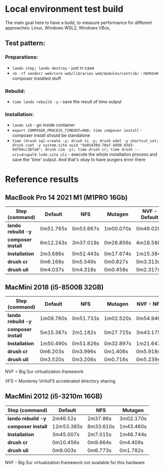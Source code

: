 # Local environment test build

The main goal here to have a build, to measure performance for different approaches: Linux, Windows WSL2, Windows VBox,

## Test pattern:
### Preparations:
- `lando stop; lando destroy` - just in case
- `rm -rf vendor/ web/core web/libraries web/modules/contrib/` - remove composer installed stuff
### Rebuild:
- `time lando rebuild -y` - save the result of time output
### Installation:
- `lando ssh` - go inside container
- `export COMPOSER_PROCESS_TIMEOUT=900; time composer install` - composer install should be standalone
- `time (drush sql-create -y; drush si -y; drush edel -y shortcut_set; drush cset -y system.site uuid "9a85d39d-70af-4dd8-93d3-9d794cc3bfa9"; drush cim -y); time drush cr; time drush --uri=drupal9.lndo.site uli` - execute the whole installation process and save the 'time' output. And that's okay to have purgers error there

# Reference results

## MacBook Pro 14 2021 M1 (M1PRO 16Gb)

Step (command) | Default | NFS | Mutagen | NVF - Default | NVF - NFS | NVF - NFS+VFS | NVF - Mutagen+VFS | NVF - Mutagen
--- | --- | --- | --- | --- | --- | --- | --- | ---
**lando rebuild -y** | 0m51.765s | 0m53.667s | 1m00.070s | 0m49.028s | 0m45.311s | 0m45.893s | 0m49.446s | 0m56.399s
**composer install** | 6m12.243s | 3m37.019s | 0m28.856s | 4m18.588s | 2m21.539s | 2m33.923s | 0m29.812s | 0m25.302s
**Installation** | 2m3.686s | 0m52.443s | 0m17.674s | 1m15.384s | 0m43.886s | 0m36.884s | 0m15.371s | 0m17.122s
**drush cr** | 0m6.168s | 0m5.549s | 0m0.827s | 0m3.313s | 0m4.965s | 0m3.540s | 0m0.736s | 0m0.691s
**drush uli** | 0m4.037s | 0m4.318s | 0m0.458s | 0m2.317s | 0m3.637s | 0m2.438s | 0m0.382s | 0m0.383s

## MacMini 2018 (i5-8500B 32GB)

Step (command) | Default | NFS | Mutagen | NVF - NFS | NVF - VFS | NVF - Mutangen
--- | --- | --- | --- | --- | --- | ---
**lando rebuild -y** | 1m09.760s | 0m51.733s | 1m02.520s | 0m54.946s | 0m52.401s | 0m55.570s
**composer install** | 5m15.387s | 2m1.182s | 0m27.725s | 3m43.175s | 2m25.208s | 0m26.022s
**Installation** | 1m50.490s | 0m51.826s | 0m32.897s | 1m21.647s | 1m20.198s | 0m30.093s
**drush cr** | 0m6.203s | 0m3.996s | 0m1.406s | 0m5.918s | 0m4.872s | 0m1.313s
**drush uli** | 0m3.520s | 0m3.206s | 0m0.716s | 0m5.239s | 0m3.104s | 0m0.740s

NVF = Big Sur virtualization.framework

VFS = Monterey VirtioFS accelerated directory sharing

## MacMini 2012 (i5-3210m 16GB)

Step (command) | Default | NFS | Mutagen
--- | --- | --- | ---
**lando rebuild -y** | 2m46.52s | 2m37.86s | 3m02.170s
**composer install** | 12m53.385s | 6m33.610s | 1m43.460s
**Installation** | 3m45.007s | 2m7.015s | 1m46.744s
**drush cr** | 0m10.456s | 0m9.864s | 0m4.409s
**drush uli** | 0m9.003s | 0m6.773s | 0m1.782s

NVF - Big Sur virtualization.framework not available for this hardware
